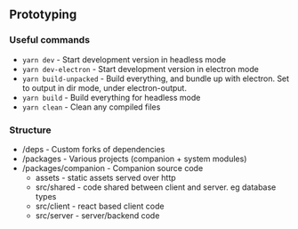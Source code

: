 ## Prototyping

### Useful commands

-   `yarn dev` - Start development version in headless mode
-   `yarn dev-electron` - Start development version in electron mode
-   `yarn build-unpacked` - Build everything, and bundle up with electron. Set to output in dir mode, under electron-output.
-   `yarn build` - Build everything for headless mode
-   `yarn clean` - Clean any compiled files

### Structure

-   /deps - Custom forks of dependencies
-   /packages - Various projects (companion + system modules)
-   /packages/companion - Companion source code
    -   assets - static assets served over http
    -   src/shared - code shared between client and server. eg database types
    -   src/client - react based client code
    -   src/server - server/backend code
